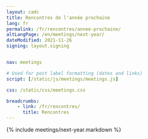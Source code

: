 ```yaml
---
layout: cadc
title: Rencontres de l'année prochaine
lang: fr
permalink: /fr/rencontres/annee-prochaine/
altLangPage: /en/meetings/next-year/
dateModified: 2021-11-26
signing: layout.signing


nav: meetings

# Used for post label formatting (dates and links)
script: [/static/js/meetings/meetings.js]

css: /static/css/meetings.css

breadcrumbs:
    - link: /fr/rencontres/
      title: Rencontres
---
```


{% include meetings/next-year.markdown %}
